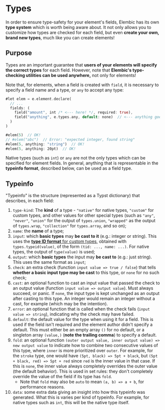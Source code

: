 # Types

In order to ensure type-safety for your element's fields, Elembic has its own **type system** which is worth being aware about. It not only allows you to customize how types are checked for each field, but even **create your own, brand new types**, much like you can create elements!

## Purpose

Types are an important guarantee that **users of your elements will specify the correct types** for each field. However, note that **Elembic's type-checking utilities can be used anywhere,** not only for elements!

Note that, for elements, when a field is created with `field`, it is necessary to specify a field name and a type, or `any` to accept any type:

```rs
#let elem = e.element.declare(
  // ...
  fields: (
    field("amount", int /* <--- here! */, required: true),
    field("anything", e.types.any, default: none)  // <--- anything goes!
  )
)

#elem(5)  // OK!
// #elem("abc")  // Error: "expected integer, found string"
#elem(5, anything: "string")  // OK!
#elem(5, anything: 20pt)  // OK!
```

Native types (such as `int`) or `any` are not the only types which can be specified for element fields. In general, anything that is representable in the **typeinfo format**, described below, can be used as a field type.

## Typeinfo

"Typeinfo" is the structure (represented as a Typst dictionary) that describes, in each field:

1. `type-kind`: The **kind** of a type - `"native"` for native types, `"custom"` for custom types, and other values for other special types (such as `"any"`, `"never"`, `"union"` for the output of `types.union`, `"wrapped"` as the output of `types.wrap`, `"collection"` for `types.array`, and so on);
2. `name`: the **name** of a type;
3. `input`: which **basic types** may **be cast to it** (e.g.: integer or string). This uses the [**type ID format** for custom types](./helper-functions.md), obtained with `types.typeid(value)`, of the form `(tid: ..., name: ...)`. For native types, the output of `type(value)` is used;
4. `output`: which **basic types** the input may **be cast to** (e.g.: just string). This uses the same format as `input`;
5. `check`: an extra check (function `input value => true / false`) that tells **whether a basic input type may be cast** to this type, or `none` for no such check;
6. `cast`: an optional function to cast an input value that passed the check to an output value (function `input value => output value`). Must always succeed, or panic. If `none`, the input type is kept unchanged as an output after casting to this type. An integer would remain an integer without a cast, for example (which may be the intention).
7. `error`: an optional function that is called when the check fails (`input value => string`), indicating why the check may have failed.
8. `default`: the default value for the type when using it for a field. This is used if the field isn't required and the element author didn't specify a default. This must either be an empty array `()` for no default, or a singleton array `(value,)` (**note the trailing comma**) to specify a default.
9. `fold`: an optional function `(outer output value, inner output value) => new output value` to indicate how to combine two consecutive values of this type, where `inner` is more prioritized over `outer`. For example, for the `stroke` type, one would have `(5pt, black) => 5pt + black`, but `(5pt + black, red) => 5pt + red` since `red` is the inner value in that case. If this is `none`, the inner value always completely overrides the outer value (the default behavior). This is used in set rules: they don't completely override the value of the field if its type has `fold`.
    - Note that `fold` may also be `auto` to mean `(a, b) => a + b`, for performance reasons.
10. `data`: some extra data giving an insight into how this typeinfo was generated. What this is varies per kind of typeinfo. For example, for native types such as `int`, this will be the native type itself.
